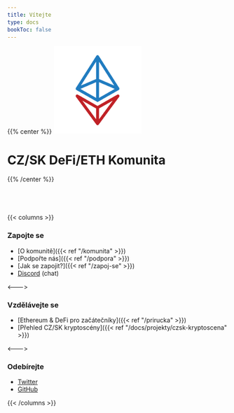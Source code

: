 ```yaml
---
title: Vítejte
type: docs
bookToc: false
---
```


{{% center %}}
<img src="/img/logo.png" height="200" />

# CZ/SK DeFi/ETH Komunita
{{% /center %}}

<div style="margin-top: 5em;"></div>

{{< columns >}}

### Zapojte se

* [O komunitě]({{< ref "/komunita" >}})
* [Podpořte nás]({{< ref "/podpora" >}})
* [Jak se zapojit?]({{< ref "/zapoj-se" >}})
* [Discord](https://discord.gg/FpxwbnM) (chat)

<--->

### Vzdělávejte se

* [Ethereum & DeFi pro začátečníky]({{< ref "/prirucka" >}})
* [Přehled CZ/SK kryptoscény]({{< ref "/docs/projekty/czsk-kryptoscena" >}})

<--->

### Odebírejte

* [Twitter](https://twitter.com/gweicz)
* [GitHub](https://github.com/gweicz)


{{< /columns >}}

<div style="margin-top: 5em;"></div>

